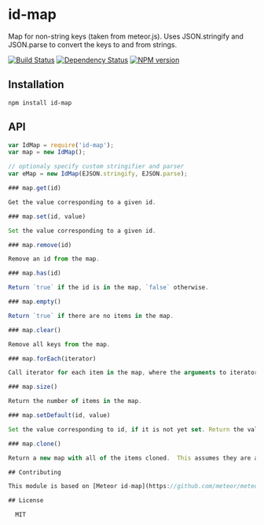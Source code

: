 # id-map

Map for non-string keys (taken from meteor.js).  Uses JSON.stringify and JSON.parse to convert the keys to and from strings.

[![Build Status](https://img.shields.io/travis/ForbesLindesay/id-map/master.svg)](https://travis-ci.org/ForbesLindesay/id-map)
[![Dependency Status](https://img.shields.io/gemnasium/ForbesLindesay/id-map.svg)](https://gemnasium.com/ForbesLindesay/id-map)
[![NPM version](https://img.shields.io/npm/v/id-map.svg)](http://badge.fury.io/js/id-map)

## Installation

    npm install id-map

## API

```js
var IdMap = require('id-map');
var map = new IdMap();

// optionaly specify custom stringifier and parser
var eMap = new IdMap(EJSON.stringify, EJSON.parse);

### map.get(id)

Get the value corresponding to a given id.

### map.set(id, value)

Set the value corresponding to a given id.

### map.remove(id)

Remove an id from the map.

### map.has(id)

Return `true` if the id is in the map, `false` otherwise.

### map.empty()

Return `true` if there are no items in the map.

### map.clear()

Remove all keys from the map.

### map.forEach(iterator)

Call iterator for each item in the map, where the arguments to iterator are `value` and `key`. Note that because the keys are stringified then parsed, they will be clones of the original keys.

### map.size()

Return the number of items in the map.

### map.setDefault(id, value)

Set the value corresponding to id, if it is not yet set. Return the value that is then linked to id.

### map.clone()

Return a new map with all of the items cloned.  This assumes they are all clonable via [EJSON](http://docs.meteor.com/#ejson).

## Contributing

This module is based on [Meteor id-map](https://github.com/meteor/meteor/tree/devel/packages/id-map).  It has been modified to be CommonJS compatible and not depend on underscore.  If meteor updates it's implementation, we should update ours.  To check whether the meteor version is the same as ours, compare it to `source.js` which is an un-modified copy of the meteor.js code.

## License

  MIT
